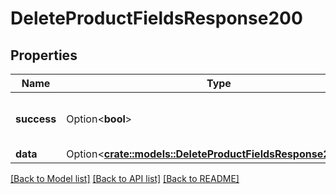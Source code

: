 # DeleteProductFieldsResponse200

## Properties

Name | Type | Description | Notes
------------ | ------------- | ------------- | -------------
**success** | Option<**bool**> | If the response is successful or not | [optional]
**data** | Option<[**crate::models::DeleteProductFieldsResponse200Data**](deleteProductFieldsResponse200_data.md)> |  | [optional]

[[Back to Model list]](../README.md#documentation-for-models) [[Back to API list]](../README.md#documentation-for-api-endpoints) [[Back to README]](../README.md)


